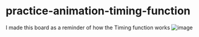 # practice-animation-timing-function

I made this board as a reminder of how the Timing function works
![image](https://user-images.githubusercontent.com/72318958/171052764-7bbf40e4-48dd-450a-a335-d8c3c1619e60.png)
